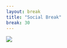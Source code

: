 ```yaml
---
layout: break
title: "Social Break"
break: 30
---
```


![ ](https://png.pngtree.com/png-clipart/20190516/original/pngtree-aromatic-fragrant-aromatic-coffee-coffee-png-image_3921443.jpg)
